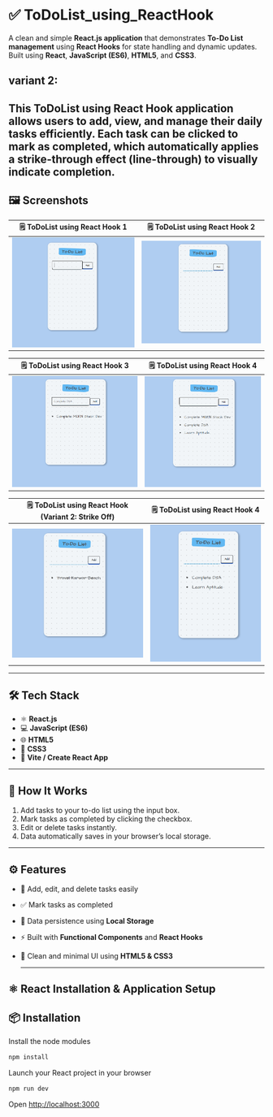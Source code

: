 # ✅ ToDoList_using_ReactHook

A clean and simple **React.js application** that demonstrates **To-Do List management** using **React Hooks** for state handling and dynamic updates.  
Built using **React**, **JavaScript (ES6)**, **HTML5**, and **CSS3**.

## variant 2: 

This ToDoList using React Hook application allows users to add, view, and manage their daily tasks efficiently.
Each task can be clicked to mark as completed, which automatically applies a strike-through effect (line-through) to visually indicate completion.
---

## 🖼️ Screenshots  

| 🗒️ ToDoList using React Hook 1 | 🗒️ ToDoList using React Hook 2 |
|------------|------------|
| ![ToDoList 1](./imgg/tg1.png) | ![ToDoList 2](./imgg/tg2.png) |

| 🗒️ ToDoList using React Hook 3 | 🗒️ ToDoList using React Hook 4 |
|---------------|---------------|
| ![ToDoList 3](./imgg/tg3.png) | ![ToDoList 4](./imgg/tg4.png) |

| 🗒️ ToDoList using React Hook (Variant 2: Strike Off) | 🗒️ ToDoList using React Hook 4 |
|---------------|---------------|
| ![ToDoList 5](./imgg/tg5.png) | ![ToDoList 6](./imgg/tg6.png) |

---

## 🛠️ Tech Stack
- ⚛️ **React.js**  
- 💻 **JavaScript (ES6)**  
- 🌐 **HTML5**  
- 🎨 **CSS3**  
- 🚀 **Vite / Create React App**

---
## 🧠 How It Works

1. Add tasks to your to-do list using the input box.  
2. Mark tasks as completed by clicking the checkbox.  
3. Edit or delete tasks instantly.  
4. Data automatically saves in your browser’s local storage.


---

## ⚙️ Features

- 🧩 Add, edit, and delete tasks easily  
- ✅ Mark tasks as completed  
- 💾 Data persistence using **Local Storage**  
- ⚡ Built with **Functional Components** and **React Hooks**  
- 🎨 Clean and minimal UI using **HTML5 & CSS3**

  ---
## ⚛️ React Installation & Application Setup
## 📦 Installation


Install the node modules
```bash
npm install
```

Launch your React project in your browser
```bash
npm run dev
```
 Open [http://localhost:3000](http://localhost:3000)
